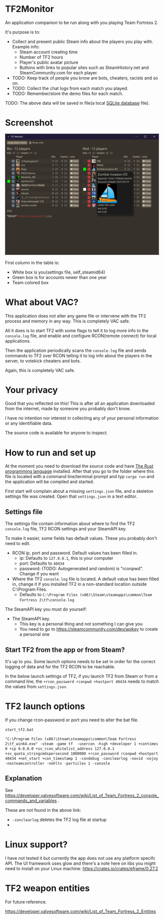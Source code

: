 # TF2Monitor

An application companion to be run along with you playing Team Fortress 2.

It's purpose is to:

- Collect and present public Steam info about the players you play with. Example info:
  - Steam account creating time
  - Number of TF2 hours
  - Player's public avatar picture
  - Buttons with links to popular sites such as SteamHistory.net and SteamCommunity.com for each player.
- TODO: Keep track of people you know are bots, cheaters, racists and so on.
- TODO: Collect the chat logs from each match you played.
- TODO: Remember/store the demo files for each match.

TODO: The above data will be saved in file(a local [SQLite database](https://www.sqlite.org/) file).

# Screenshot

![Alt text](/screenshots/TF2Monitor.png?raw=true "TF2Monitor")

First column in the table is:

- White box is you(settings file, self_steamid64)
- Green box is for accounts newer than one year
- Team colored box

# What about VAC?

This application does not alter any game file or intervene with the TF2 process and memory in any way. This is completely VAC safe.

All it does is to start TF2 with some flags to tell it to log more info to the `console.log` file, and enable and configure RCON(remote connect) for local applications.

Then the application periodically scans the `console.log` file and sends commands to TF2 over RCON telling it to log info about the players in the server, to votekick cheaters and bots.

Again, this is completely VAC safe.

# Your privacy

Good that you reflected on this! This is after all an application downloaded from the internet, made by someone you probably don't know.

I have no intention nor interest in collecting any of your personal information or any identifiable data.

The source code is available for anyone to inspect.

# How to run and set up

At the moment you need to download the source code and have [The Rust programming language](https://www.rust-lang.org/) installed. After that you go to the folder where this file is located with a command line/terminal prompt and typ `cargo run` and the application will be compiled and started.

First start will complain about a missing `settings.json` file, and a skeleton settings file was created. Open that `settings.json` in a text editor.

## Settings file

The settings file contain information about where to find the TF2 `console.log` file, TF2 RCON settings and your SteamAPI key.

To make it easier, some fields has default values. These you probably don't need to edit.

- RCON ip, port and password. Default values has been filled in.
  - ip: Defaults to `127.0.0.1`, this is your computer
  - port: Defaults to `40434`
  - password: (TODO: Autogenerated and random) is "rconpwd". Change if you want
- Where the TF2 `console.log` file is located. A default value has been filled in, change it if you installed TF2 in a non-standard location outside C:\Program Files.
  - Defaults to `C:\Program Files (x86)\Steam\steamapps\common\Team Fortress 2\tf\console.log`

The SteamAPI key you must do yourself:

- The SteamAPI key.
  - This key is a personal thing and not something I can give you
  - You need to go to https://steamcommunity.com/dev/apikey to create a personal one

## Start TF2 from the app or from Steam?

It's up to you. Some launch options needs to be set in order for the correct logging of data and for the TF2 RCON to be reachable.

In the below launch settings of TF2, if you launch TF2 from Steam or from a command line, the `+rcon_password rconpwd +hostport 40434` needs to match the values from `settings.json`.

# TF2 launch options

If you change rcon-password or port you need to alter the bat file.

`start_tf2.bat`

```
"C:\Program Files (x86)\Steam\steamapps\common\Team Fortress 2\tf_win64.exe" -steam -game tf  -usercon -high +developer 1 +contimes 0 +ip 0.0.0.0 +sv_rcon_whitelist_address 127.0.0.1 +sv_quota_stringcmdspersecond 1000000 +rcon_password rconpwd +hostport 40434 +net_start +con_timestamp 1 -condebug -conclearlog -novid -nojoy -nosteamcontroller -nohltv -particles 1 -console
```

## Explanation

See https://developer.valvesoftware.com/wiki/List_of_Team_Fortress_2_console_commands_and_variables .

These are not found in the above link:

- `-conclearlog` deletes the TF2 log file at startup
-

# Linux support?

I have not tested it but currently the app does not use any platform specifc API.
The UI framework uses glow and there's a note here on libs you might need to install on your Linux machine:
https://crates.io/crates/eframe/0.27.2

# TF2 weapon entities

For future reference.

https://developer.valvesoftware.com/wiki/List_of_Team_Fortress_2_Entities
